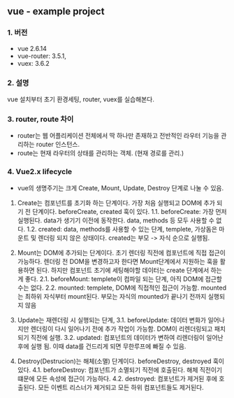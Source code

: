 ## vue - example project

### 1. 버전
- vue 2.6.14
- vue-router: 3.5.1,
- vuex: 3.6.2

### 2. 설명
vue 설치부터 초기 환경세팅, router, vuex를 실습해본다.

### 3. router, route 차이
- router는 웹 어플리케이션 전체에서 딱 하나만 존재하고 전반적인 라우터 기능을 관리하는 router 인스턴스. 
- route는 현재 라우터의 상태를 관리하는 객체. (현재 경로를 관리.)

### 4. Vue2.x lifecycle
- vue의 생명주기는 크게 Create, Mount, Update, Destroy 단계로 나눌 수 있음.

1. Create는 컴포넌트를 초기화 하는 단계이다. 가장 처음 실행되고 DOM에 추가 되기 전 단계이다. beforeCreate, created 훅이 있다.
1.1. beforeCreate: 가장 먼저 실행된다. data가 생기기 이전에 동작한다. data, methods 등 모두 사용할 수 없다.
1.2. created: data, methods를 사용할 수 있는 단계, templete, 가상돔은 마운트 및 렌더링 되지 않은 상태이다.
created는 부모 -> 자식 순으로 실행됨.

2. Mount는 DOM에 추가되는 단계이다. 초기 렌더링 직전에 컴포넌트에 직접 접근이 가능하다. 렌더링 전 DOM을 변경하고자 한다면 Mount단계에서 지원하는 훅을 활용하면 된다.
하지만 컴포넌트 초기에 세팅해야할 데이터는 create 단계에서 하는게 좋다.
2.1. beforeMount: templete이 컴파일 되는 단계, 아직 DOM에 접근할 수는 없다.
2.2. mounted: templete, DOM에 직접적인 접근이 가능함. 
mounted는 최하위 자식부터 mount된다. 부모는 자식의 mounted가 끝나기 전까지 실행되지 않음

3. Update는 재렌더링 시 실행되는 단계, 
3.1. beforeUpdate: 데이터 변화가 일어나지만 렌더링이 다시 일어나기 전에 추가 작업이 가능함. DOM이 리렌더링되고 패치되기 직전에 실행.
3.2. updated: 컴포넌트의 데이터가 변하여 리렌더링이 일어난 후에 실행 됨. 이때 data를 건드리게 되면 무한루프에 빠질 수 있음.

4. Destroy(Destrucion)는 해체(소멸) 단계이다. beforeDestroy, destroyed 훅이 있다.
4.1. beforeDestroy: 컴포넌트가 소멸되기 직전에 호출된다. 해체 직전이기 떄문에 모든 속성에 접근이 가능하다.
4.2. destroyed: 컴포넌트가 제거된 후에 호출된다. 모든 이벤트 리스너가 제거되고 모든 하위 컴포넌트들도 제거된다.



